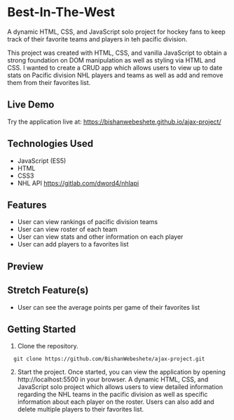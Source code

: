# Best-In-The-West

A dynamic HTML, CSS, and JavaScript solo project for hockey fans to keep track of their favorite teams and players in teh pacific division.

This project was created with HTML, CSS, and vanilla JavaScript to obtain a strong foundation on DOM manipulation as well as styling via HTML and CSS. I wanted to create a CRUD app which allows users to view up to date stats on Pacific division NHL players and teams as well as add and remove them from their favorites list.

## Live Demo

Try the application live at: https://bishanwebeshete.github.io/ajax-project/

## Technologies Used

- JavaScript (ES5)
- HTML
- CSS3
- NHL API https://gitlab.com/dword4/nhlapi

## Features

- User can view rankings of pacific division teams
- User can view roster of each team
- User can view stats and other information on each player
- User can add players to a favorites list


## Preview

## Stretch Feature(s)

- User can see the average points per game of their favorites list

## Getting Started

1. Clone the repository.

```shell
  git clone https://github.com/BishanWebeshete/ajax-project.git
```

2. Start the project. Once started, you can view the application by opening http://localhost:5500 in your browser.
A dynamic HTML, CSS, and JavaScript solo project which allows users to view detailed information regarding the NHL teams in the pacific division as well as specific information about each player on the roster. Users can also add and delete multiple players to their favorites list.
